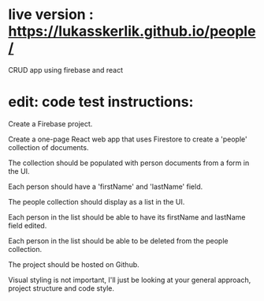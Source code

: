 # live version : https://lukasskerlik.github.io/people/

CRUD app using firebase and react

# edit: code test instructions:



Create a Firebase project.

Create a one-page React web app that uses Firestore to create a 'people' collection of documents.

The collection should be populated with person documents from a form in the UI.

Each person should have a 'firstName' and 'lastName' field.

The people collection should display as a list in the UI.

Each person in the list should be able to have its firstName and lastName field edited.

Each person in the list should be able to be deleted from the people collection.

The project should be hosted on Github.

Visual styling is not important, I'll just be looking at your general approach, project structure and code style.

